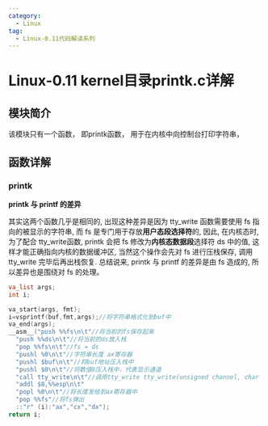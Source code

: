 ```yaml
---
category:
  - Linux
tag:
  - Linux-0.11代码解读系列
---
```



# Linux-0.11 kernel目录printk.c详解

## 模块简介

该模块只有一个函数， 即printk函数， 用于在内核中向控制台打印字符串，

## 函数详解

### printk

**printk 与 printf 的差异**

其实这两个函数几乎是相同的, 出现这种差异是因为 tty_write 函数需要使用 fs 指向的被显示的字符串, 而 fs 是专门用于存放**用户态段选择符**的, 因此, 在内核态时, 为了配合 tty_write函数, printk 会把 fs 修改为**内核态数据段**选择符 ds 中的值, 这样才能正确指向内核的数据缓冲区, 当然这个操作会先对 fs 进行压栈保存, 调用 tty_write 完毕后再出栈恢复. 总结说来, printk 与 printf 的差异是由 fs 造成的, 所以差异也是围绕对 fs 的处理。

```c
va_list args;
int i;

va_start(args, fmt);
i=vsprintf(buf,fmt,args);//将字符串格式化到buf中
va_end(args);
__asm__("push %%fs\n\t"//将当前的fs保存起来
  "push %%ds\n\t"//将当前的ds放入栈
  "pop %%fs\n\t"//fs = ds
  "pushl %0\n\t"//字符串长度 ax寄存器
  "pushl $buf\n\t"//将buf地址压入栈中
  "pushl $0\n\t"//将数值0压入栈中，代表显示通道
  "call tty_write\n\t"//调用tty_write tty_write(unsigned channel, char * buf, int nr)
  "addl $8,%%esp\n\t"
  "popl %0\n\t"//将长度发给到ax寄存器中
  "pop %%fs"//将fs弹出
  ::"r" (i):"ax","cx","dx");
return i;
```